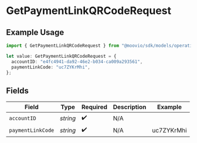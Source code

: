 # GetPaymentLinkQRCodeRequest

## Example Usage

```typescript
import { GetPaymentLinkQRCodeRequest } from "@moovio/sdk/models/operations";

let value: GetPaymentLinkQRCodeRequest = {
  accountID: "e4fc4941-da92-46e2-b034-ca009a293561",
  paymentLinkCode: "uc7ZYKrMhi",
};
```

## Fields

| Field              | Type               | Required           | Description        | Example            |
| ------------------ | ------------------ | ------------------ | ------------------ | ------------------ |
| `accountID`        | *string*           | :heavy_check_mark: | N/A                |                    |
| `paymentLinkCode`  | *string*           | :heavy_check_mark: | N/A                | uc7ZYKrMhi         |